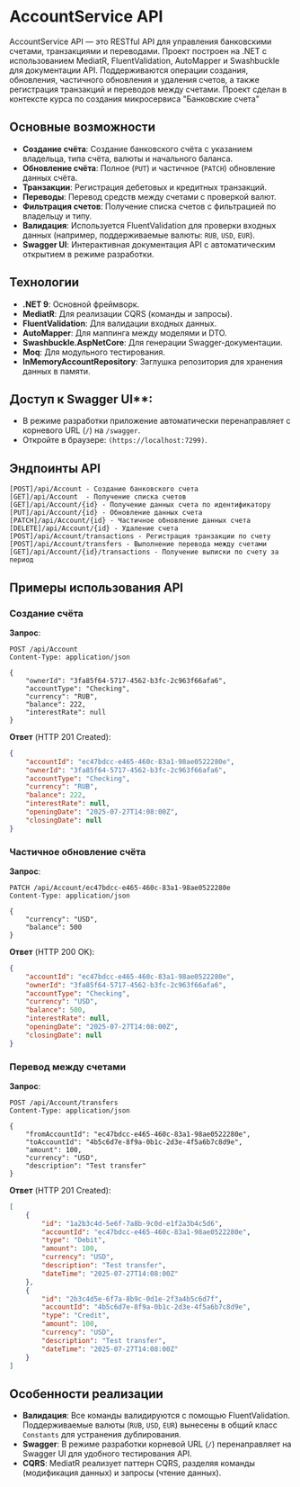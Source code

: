 # AccountService API

AccountService API — это RESTful API для управления банковскими счетами, транзакциями и переводами. Проект построен на .NET с использованием MediatR, FluentValidation, AutoMapper и Swashbuckle для документации API. Поддерживаются операции создания, обновления, частичного обновления и удаления счетов, а также регистрация транзакций и переводов между счетами. Проект сделан в контексте курса по создания микросервиса "Банковские счета"

## Основные возможности

- **Создание счёта**: Создание банковского счёта с указанием владельца, типа счёта, валюты и начального баланса.
- **Обновление счёта**: Полное (`PUT`) и частичное (`PATCH`) обновление данных счёта.
- **Транзакции**: Регистрация дебетовых и кредитных транзакций.
- **Переводы**: Перевод средств между счетами с проверкой валют.
- **Фильтрация счетов**: Получение списка счетов с фильтрацией по владельцу и типу.
- **Валидация**: Используется FluentValidation для проверки входных данных (например, поддерживаемые валюты: `RUB`, `USD`, `EUR`).
- **Swagger UI**: Интерактивная документация API с автоматическим открытием в режиме разработки.

## Технологии

- **.NET 9**: Основной фреймворк.
- **MediatR**: Для реализации CQRS (команды и запросы).
- **FluentValidation**: Для валидации входных данных.
- **AutoMapper**: Для маппинга между моделями и DTO.
- **Swashbuckle.AspNetCore**: Для генерации Swagger-документации.
- **Moq**: Для модульного тестирования.
- **InMemoryAccountRepository**: Заглушка репозитория для хранения данных в памяти.

## Доступ к Swagger UI**:
   - В режиме разработки приложение автоматически перенаправляет с корневого URL (`/`) на `/swagger`.
   - Откройте в браузере: `(https://localhost:7299)`.

## Эндпоинты API
```
[POST]/api/Account - Создание банковского счета
[GET]/api/Account  - Получение списка счетов
[GET]/api/Account/{id} - Получение данных счета по идентификатору
[PUT]/api/Account/{id} - Обновление данных счета
[PATCH]/api/Account/{id} - Частичное обновление данных счета
[DELETE]/api/Account/{id} - Удаление счета
[POST]/api/Account/transactions - Регистрация транзакции по счету
[POST]/api/Account/transfers - Выполнение перевода между счетами
[GET]/api/Account/{id}/transactions - Получение выписки по счету за период
```
## Примеры использования API

### Создание счёта

**Запрос**:
```http
POST /api/Account
Content-Type: application/json

{
    "ownerId": "3fa85f64-5717-4562-b3fc-2c963f66afa6",
    "accountType": "Checking",
    "currency": "RUB",
    "balance": 222,
    "interestRate": null
}
```

**Ответ** (HTTP 201 Created):
```json
{
    "accountId": "ec47bdcc-e465-460c-83a1-98ae0522280e",
    "ownerId": "3fa85f64-5717-4562-b3fc-2c963f66afa6",
    "accountType": "Checking",
    "currency": "RUB",
    "balance": 222,
    "interestRate": null,
    "openingDate": "2025-07-27T14:08:00Z",
    "closingDate": null
}
```

### Частичное обновление счёта

**Запрос**:
```http
PATCH /api/Account/ec47bdcc-e465-460c-83a1-98ae0522280e
Content-Type: application/json

{
    "currency": "USD",
    "balance": 500
}
```

**Ответ** (HTTP 200 OK):
```json
{
    "accountId": "ec47bdcc-e465-460c-83a1-98ae0522280e",
    "ownerId": "3fa85f64-5717-4562-b3fc-2c963f66afa6",
    "accountType": "Checking",
    "currency": "USD",
    "balance": 500,
    "interestRate": null,
    "openingDate": "2025-07-27T14:08:00Z",
    "closingDate": null
}
```

### Перевод между счетами

**Запрос**:
```http
POST /api/Account/transfers
Content-Type: application/json

{
    "fromAccountId": "ec47bdcc-e465-460c-83a1-98ae0522280e",
    "toAccountId": "4b5c6d7e-8f9a-0b1c-2d3e-4f5a6b7c8d9e",
    "amount": 100,
    "currency": "USD",
    "description": "Test transfer"
}
```

**Ответ** (HTTP 201 Created):
```json
[
    {
        "id": "1a2b3c4d-5e6f-7a8b-9c0d-e1f2a3b4c5d6",
        "accountId": "ec47bdcc-e465-460c-83a1-98ae0522280e",
        "type": "Debit",
        "amount": 100,
        "currency": "USD",
        "description": "Test transfer",
        "dateTime": "2025-07-27T14:08:00Z"
    },
    {
        "id": "2b3c4d5e-6f7a-8b9c-0d1e-2f3a4b5c6d7f",
        "accountId": "4b5c6d7e-8f9a-0b1c-2d3e-4f5a6b7c8d9e",
        "type": "Credit",
        "amount": 100,
        "currency": "USD",
        "description": "Test transfer",
        "dateTime": "2025-07-27T14:08:00Z"
    }
]
```

## Особенности реализации

- **Валидация**: Все команды валидируются с помощью FluentValidation. Поддерживаемые валюты (`RUB`, `USD`, `EUR`) вынесены в общий класс `Constants` для устранения дублирования.
- **Swagger**: В режиме разработки корневой URL (`/`) перенаправляет на Swagger UI для удобного тестирования API.
- **CQRS**: MediatR реализует паттерн CQRS, разделяя команды (модификация данных) и запросы (чтение данных).
